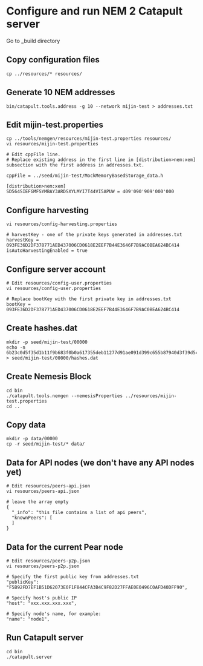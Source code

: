 # Configure and run NEM 2 Catapult server

Go to _build directory

## Copy configuration files
```
cp ../resources/* resources/
```

## Generate 10 NEM addresses
```
bin/catapult.tools.address -g 10 --network mijin-test > addresses.txt
```

## Edit mijin-test.properties
```
cp ../tools/nemgen/resources/mijin-test.properties resources/
vi resources/mijin-test.properties

# Edit cppFile line.
# Replace existing address in the first line in [distribution>nem:xem] subsection with the first address in addresses.txt.

cppFile = ../seed/mijin-test/MockMemoryBasedStorage_data.h

[distribution>nem:xem]
SD564SIEFGMFSYMBAY3ARDSXYLMYI7T44VI5APUW = 409'090'909'000'000
```

## Configure harvesting
```
vi resources/config-harvesting.properties

# harvestKey - one of the private keys generated in addresses.txt
harvestKey = 093FE36D2DF378771AED437006CD0618E2EEF7B44E3646F7B9AC0BEA624BC414
isAutoHarvestingEnabled = true
```

## Configure server account
```
# Edit resources/config-user.properties
vi resources/config-user.properties

# Replace bootKey with the first private key in addresses.txt
bootKey = 093FE36D2DF378771AED437006CD0618E2EEF7B44E3646F7B9AC0BEA624BC414
```

## Create hashes.dat
```
mkdir -p seed/mijin-test/00000
echo -n 6b23c0d5f35d1b11f9b683f0b0a617355deb11277d91ae091d399c655b87940d3f39d5c348e5b79d06e842c114e6cc571583bbf44e4b0ebfda1a01ec05745d43 > seed/mijin-test/00000/hashes.dat
```

## Create Nemesis Block
```
cd bin
./catapult.tools.nemgen --nemesisProperties ../resources/mijin-test.properties
cd ..
```

## Copy data
```
mkdir -p data/00000
cp -r seed/mijin-test/* data/
```

## Data for API nodes (we don't have any API nodes yet)
```
# Edit resources/peers-api.json
vi resources/peers-api.json

# leave the array empty
{ 
  "_info": "this file contains a list of api peers",
  "knownPeers": [
  ]
}
```

## Data for the current Pear node
```
# Edit resources/peers-p2p.json
vi resources/peers-p2p.json

# Specify the first public key from addresses.txt
"publicKey": "F5B92FD7EF1B51D62073E0F1F844CFA3B4C9F82D27FFAE0E0496C0AFD40DFF90",

# Specify host's public IP
"host": "xxx.xxx.xxx.xxx",

# Specify node's name, for example:
"name": "node1",
```

## Run Catapult server
```
cd bin
./catapult.server
```
